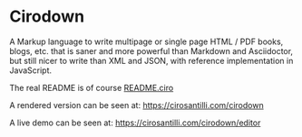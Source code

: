 # Cirodown

A Markup language to write multipage or single page HTML / PDF books, blogs, etc. that is saner and more powerful than Markdown and Asciidoctor, but still nicer to write than XML and JSON, with reference implementation in JavaScript.

The real README is of course [README.ciro](README.ciro)

A rendered version can be seen at: <https://cirosantilli.com/cirodown>

A live demo can be seen at: <https://cirosantilli.com/cirodown/editor>
